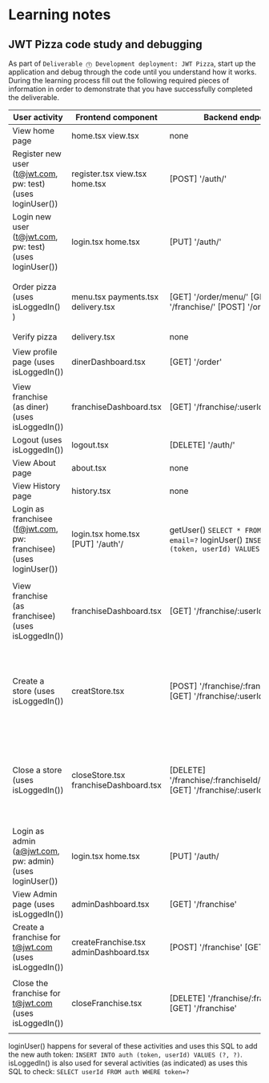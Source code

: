 # Learning notes

## JWT Pizza code study and debugging

As part of `Deliverable ⓵ Development deployment: JWT Pizza`, start up the application and debug through the code until you understand how it works. During the learning process fill out the following required pieces of information in order to demonstrate that you have successfully completed the deliverable.

| User activity                                       | Frontend component | Backend endpoints | Database SQL |
| --------------------------------------------------- | ------------------ | ----------------- | ------------ |
| View home page                                      | home.tsx view.tsx  | none              | none         |
| Register new user<br/>(t@jwt.com, pw: test) (uses loginUser())        | register.tsx view.tsx home.tsx| [POST] '/auth/'        | addUser() `INSERT INTO user (name, email, password) VALUES (?, ?, ?)`   |
| Login new user<br/>(t@jwt.com, pw: test)   (uses loginUser()) | login.tsx home.tsx | [PUT] '/auth/'         | getUser() `SELECT * FROM user WHERE email=?`   |
| Order pizza  (uses isLoggedIn() )                    | menu.tsx  payments.tsx delivery.tsx| [GET] '/order/menu/' [GET] '/franchise/' [POST] '/order/ | getMenu() `SELECT * FROM menu` getFranchises() `SELECT id, name FROM franchise` addDinerOrder() `INSERT INTO dinerOrder (dinerId, franchiseId, storeId, date) VALUES (?, ?, ?, now())`|
| Verify pizza                                        | delivery.tsx       | none              | none         |
| View profile page  (uses isLoggedIn())              | dinerDashboard.tsx | [GET] '/order'   | getOrders() `SELECT id, franchiseId, storeId, date FROM dinerOrder WHERE dinerId=? LIMIT ${offset},${config.db.listPerPage}`              |
| View franchise<br/>(as diner) (uses isLoggedIn())    |  franchiseDashboard.tsx| [GET] '/franchise/:userId' | getUserFranchises() `SELECT objectId FROM userRole WHERE role='franchisee' AND userId=?`              |
| Logout (uses isLoggedIn())                          |  logout.tsx        | [DELETE] '/auth/' | logoutUser() `DELETE FROM auth WHERE token=?`             |
| View About page                                     |  about.tsx         | none              | none         |
| View History page                                   | history.tsx        | none              | none         |
| Login as franchisee<br/>(f@jwt.com, pw: franchisee) (uses loginUser()) | login.tsx home.tsx [PUT] '/auth'/    | getUser() `SELECT * FROM user WHERE email=?` loginUser() `INSERT INTO auth (token, userId) VALUES (?, ?)`     |
| View franchise<br/>(as franchisee) (uses isLoggedIn())    | franchiseDashboard.tsx     | [GET] '/franchise/:userId'   |  getUserFranchises() `SELECT objectId FROM userRole WHERE role='franchisee' AND userId=?` getFranchise() `SELECT u.id, u.name, u.email FROM userRole AS ur JOIN user AS u ON u.id=ur.userId WHERE ur.objectId=? AND ur.role='franchisee'`     |
| Create a store   (uses isLoggedIn())                |  creatStore.tsx    | [POST] '/franchise/:franchiseId/store' [GET] '/franchise/:userId | getFranchise() `SELECT u.id, u.name, u.email FROM userRole AS ur JOIN user AS u ON u.id=ur.userId WHERE ur.objectId=? AND ur.role='franchisee'` createStore() `INSERT INTO store (franchiseId, name) VALUES (?, ?)` getUserFranchises() `SELECT objectId FROM userRole WHERE role='franchisee' AND userId=?`              |
| Close a store  (uses isLoggedIn())                  | closeStore.tsx franchiseDashboard.tsx     | [DELETE] '/franchise/:franchiseId/store/:storeId' [GET] '/franchise/:userId' | deleteStore() `DELETE FROM store WHERE franchiseId=? AND id=?` getFranchise() `SELECT u.id, u.name, u.email FROM userRole AS ur JOIN user AS u ON u.id=ur.userId WHERE ur.objectId=? AND ur.role='franchisee'`  getUserFranchises() `SELECT objectId FROM userRole WHERE role='franchisee' AND userId=?`           |
| Login as admin<br/>(a@jwt.com, pw: admin) (uses loginUser())          | login.tsx home.tsx | [PUT] '/auth/      | getUser() `SELECT * FROM user WHERE email=?` loginUser() `INSERT INTO auth (token, userId) VALUES (?, ?)`  |  
| View Admin page (uses isLoggedIn())                 | adminDashboard.tsx | [GET] '/franchise'   | getFranchises() `SELECT id, name FROM franchise`             |
| Create a franchise for t@jwt.com  (uses isLoggedIn())| createFranchise.tsx adminDashboard.tsx| [POST] '/franchise' [GET] '/franchise'| createFranchise() `INSERT INTO franchise (name) VALUES (?)` getFranchises() `SELECT id, name FROM franchise`            |
| Close the franchise for t@jwt.com   (uses isLoggedIn())   | closeFranchise.tsx | [DELETE] '/franchise/:franchiseId [GET] '/franchise'  | deleteFranchise() `SELECT id, name FROM franchise` `DELETE FROM userRole WHERE objectId=?` `DELETE FROM franchise WHERE id=?` getFranchises() `SELECT id, name FROM franchise`              |

loginUser() happens for several of these activities and uses this SQL to add the new auth token: `INSERT INTO auth (token, userId) VALUES (?, ?)`.
isLoggedIn() is also used for several activities (as indicated) as uses this SQL to check: `SELECT userId FROM auth WHERE token=?`